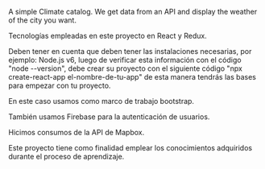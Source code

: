 A simple Climate catalog. We get data from an API and display the weather of the city you want.

Tecnologías empleadas en este proyecto en React y Redux.

Deben tener en cuenta que deben tener las instalaciones necesarias, por ejemplo:
 Node.js v6, luego de verificar esta información con el código "node --version", debe crear su proyecto con el siguiente código "npx create-react-app el-nombre-de-tu-app" de esta manera tendrás las bases para empezar con tu proyecto.

 En este caso usamos como marco de trabajo bootstrap.

 También usamos Firebase para la autenticación de usuarios.

 Hicimos consumos de la API de Mapbox.

Este proyecto tiene como finalidad emplear los conocimientos adquiridos durante el proceso de aprendizaje.